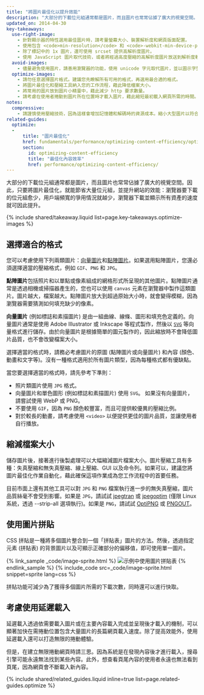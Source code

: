 ```yaml
---
title: "將圖片最佳化以提升效能"
description: "大部分的下載位元組通常都是圖片，而且圖片也常常佔據了廣大的視覺空間。"
updated_on: 2014-04-30
key-takeaways:
  use-right-image:
    - 針對顯示器的特性選用最佳圖片時，請考量螢幕大小、裝置解析度和網頁版面配置。
    - 使用包含 <code>min-resolution</code> 和 <code>-webkit-min-device-pixel-ratio</code> 的媒體查詢，變更 CSS 中的 <code>background-image</code> 屬性後，即可用於高 DPI 顯示器。
    - 除了標記中的 1x 圖片，還可使用 srcset 提供高解析度圖片。
    - 使用 JavaScript 圖片取代技術，或者將經過高度壓縮的高解析度圖片放送到解析度較低的裝置時，請考量這麼做對於成效的影響。
  avoid-images:
    - 儘量避免使用圖片，請善用瀏覽器的功能，使用 unicode 字元取代圖片，並以圖示字型取代複雜的圖示。
  optimize-images:
    - 請勿任意選擇圖片格式。建議您先瞭解所有可用的格式，再選用最合適的格式。
    - 將圖片最佳化和壓縮工具納入您的工作流程，藉此降低檔案大小。
    - 將常用的圖片放到圖片小精靈中，藉此減少 http 要求數量。
    - 請考慮在使用者捲動到圖片所在位置時才載入圖片，藉此縮短最初載入網頁所需的時間。
notes:
  compressive:
    - 請謹慎使用壓縮技術，因為這樣會增加記憶體和解碼時的資源成本。縮小大型圖片以符合較小的螢幕非常耗費系統資源。對於記憶體和處理能力有限的低階裝置來說，這麼做的影響更加嚴重。
related-guides:
  optimize:
  -
      title: "圖片最佳化"
      href: fundamentals/performance/optimizing-content-efficiency/optimize-encoding-and-transfer.html#image-optimization
      section:
        id: optimizing-content-efficiency
        title: "最佳化內容效率"
        href: performance/optimizing-content-efficiency/
---
```


<p class="intro">
  大部分的下載位元組通常都是圖片，而且圖片也常常佔據了廣大的視覺空間。因此，只要將圖片最佳化，就能節省大量位元組，並提升網站的效能：瀏覽器要下載的位元組愈少，用戶端頻寬的爭用情況就越少，瀏覽器下載並顯示所有資產的速度就可因此提升。
</p>



{% include shared/takeaway.liquid list=page.key-takeaways.optimize-images %}

## 選擇適合的格式

您可以考慮使用下列兩類圖片：[向量圖片](http://en.wikipedia.org/wiki/Vector_graphics)和[點陣圖片](http://en.wikipedia.org/wiki/Raster_graphics)。如果選用點陣圖片，您還必須選擇適當的壓縮格式，例如 `GIF`、`PNG` 和 `JPG`。

**點陣圖片**包括照片和以單點或像素組成的網格形式所呈現的其他圖片。點陣圖片通常是透過相機或掃描器產生的，您也可以使用 `canvas` 元素在瀏覽器中製作這類圖片。圖片越大，檔案越大。點陣圖片放大到超過原始大小時，就會變得模糊，因為瀏覽器需要猜測如何填充缺少的像素。

**向量圖片** (例如標誌和素描圖片) 是由一組曲線、線條、圖形和填充色定義的。向量圖片通常是使用 Adobe Illustrator 或 Inkscape 等程式製作，然後以 [`SVG`](http://css-tricks.com/using-svg/) 等向量格式進行儲存。由於向量圖片是根據簡單的圖元製作的，因此縮放時不會降低圖片品質，也不會改變檔案大小。

選擇適當的格式時，請務必考慮圖片的原圖 (點陣圖片或向量圖片) 和內容 (顏色、動畫和文字等)。沒有一種格式適用於所有圖片類型，因為每種格式都有優缺點。

當您要選擇適當的格式時，請先參考下準則：

* 照片類圖片使用 `JPG` 格式。
* 向量圖片和單色圖形 (例如標誌和素描圖片) 使用 `SVG`。
  如果沒有向量圖片，請嘗試使用 WebP 或 PNG。
* 不要使用 `GIF`，因為  `PNG` 顏色較豐富，而且可提供較優異的壓縮比例。
* 對於較長的動畫，請考慮使用 `<video>` 以便提供更佳的圖片品質，並讓使用者自行播放。

## 縮減檔案大小

儲存圖片後，接著進行後製處理可以大幅縮減圖片檔案大小。圖片壓縮工具有多種：失真壓縮和無失真壓縮、線上壓縮、GUI 以及命令列。如果可以，建議您將圖片最佳化作業自動化，藉此確保這項作業成為您工作流程中的首要任務。

目前市面上還有其他工具可以對 `JPG` 和 `PNG` 檔案執行進一步的無失真壓縮，圖片品質絲毫不會受到影響。如果是 `JPG`，請試試 [jpegtran](http://jpegclub.org/) 或 [jpegoptim](http://freshmeat.net/projects/jpegoptim/) (僅限 Linux 系統，透過 --strip-all 選項執行)。如果是 `PNG`，請試試 [OptiPNG](http://optipng.sourceforge.net/) 或 [PNGOUT](http://www.advsys.net/ken/util/pngout.htm)。

## 使用圖片拼貼

CSS 拼貼是一種將多個圖片整合到一個「拼貼表」圖片的方法。然後，透過指定元素 (拼貼表) 的背景圖片以及可顯示正確部分的偏移值，即可使用單一圖片。

{% link_sample _code/image-sprite.html %}
<img src="img/sprite-sheet.png" class="center" alt="示例中使用圖片拼貼表">
{% endlink_sample %}
{% include_code src=_code/image-sprite.html snippet=sprite lang=css %}

拼貼功能可減少為了獲得多個圖片所需的下載次數，同時還可以進行快取。

## 考慮使用延遲載入

延遲載入透過依需要載入圖片或在主要內容載入完成並呈現後才載入的機制，可以顯著加快在需捲動位置包含大量圖片的長篇網頁載入速度。除了提高效能外，使用延遲載入還可以打造無限的捲動體驗。

但是，在建立無限捲動網頁時請三思。因為系統是在發現內容後才進行載入，搜尋引擎可能永遠無法找到某些內容。此外，想查看頁尾內容的使用者永遠也無法看到頁尾，因為網頁會不斷載入新內容。

{% include shared/related_guides.liquid inline=true list=page.related-guides.optimize %}




